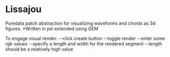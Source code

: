 # Lissajou
Puredata patch abstraction for visualizing waveforms and chords as 3d figures. *Written in pd-extended using GEM

To engage visual render:
--click create button
--toggle render
--enter some rgb values
--specify a length and width for the rendered segment
--length should be a relatively high value
